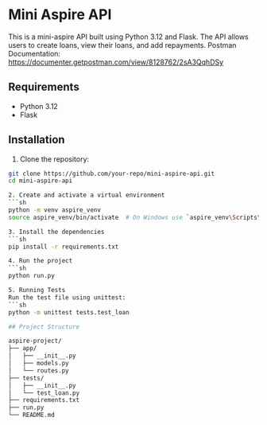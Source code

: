 # Mini Aspire API

This is a mini-aspire API built using Python 3.12 and Flask. The API allows users to create loans, view their loans, and add repayments.
Postman Documentation: https://documenter.getpostman.com/view/8128762/2sA3QqhDSy

## Requirements

- Python 3.12
- Flask

## Installation

1. Clone the repository:

```sh
git clone https://github.com/your-repo/mini-aspire-api.git
cd mini-aspire-api

2. Create and activate a virtual environment
```sh
python -m venv aspire_venv
source aspire_venv/bin/activate  # On Windows use `aspire_venv\Scripts\activate`

3. Install the dependencies
```sh
pip install -r requirements.txt

4. Run the project
```sh
python run.py

5. Running Tests
Run the test file using unittest:
```sh
python -m unittest tests.test_loan

## Project Structure

aspire-project/
├── app/
│   ├── __init__.py
│   ├── models.py
│   └── routes.py
├── tests/
│   ├── __init__.py
│   └── test_loan.py
├── requirements.txt
├── run.py
└── README.md



